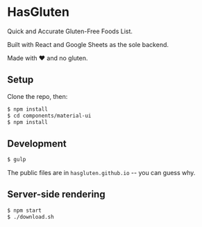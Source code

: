 HasGluten
=========

Quick and Accurate Gluten-Free Foods List.

Built with React and Google Sheets as the sole backend.

Made with ♥ and no gluten.


Setup
-----

Clone the repo, then:

```sh
$ npm install
$ cd components/material-ui
$ npm install
```


Development
-----------

```sh
$ gulp
```

The public files are in `hasgluten.github.io` -- you can guess why.


Server-side rendering
---------------------

```sh
$ npm start
$ ./download.sh
```
